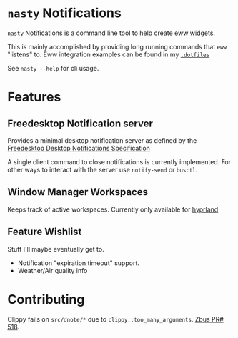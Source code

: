 # `nasty` Notifications

`nasty` Notifications is a command line tool to help create [eww widgets](https://github.com/elkowar/eww).

This is mainly accomplished by providing long running commands that `eww` "listens" to. 
Eww integration examples can be found in my 
[`.dotfiles`](https://github.com/KGB33/.dotfiles/blob/cf8317d8bb4ef33903339199218edba490847441/.config/eww/workspaces.yuck#L1)

See `nasty --help` for cli usage.

# Features
## Freedesktop Notification server

Provides a minimal desktop notification server as defined by the [Freedesktop Desktop Notifications Specification](https://specifications.freedesktop.org/notification-spec/notification-spec-latest.html)

A single client command to close notifications is currently implemented.
For other ways to interact with the server use `notify-send` or `busctl`.

## Window Manager Workspaces

Keeps track of active workspaces. Currently only available for [hyprland](https://github.com/hyprwm/Hyprland)


## Feature Wishlist
Stuff I'll maybe eventually get to.
  - Notification "expiration timeout" support.
  - Weather/Air quality info

# Contributing

Clippy fails on `src/dnote/*` due to `clippy::too_many_arguments`. [Zbus PR#
518](https://github.com/dbus2/zbus/pull/518).
